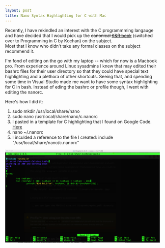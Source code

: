 ```yaml
---
layout: post
title: Nano Syntax Highlighting for C with Mac
---
```


Recently, I have rekindled an interest with the C programmming langauge and have decided that I would
pick up the ~~canonical [K&R book](http://www.amazon.com/C-Programming-Language-2nd/dp/0131103628/ref=sr_1_1?ie=UTF8&qid=1419995398&sr=8-1&keywords=C+programming)~~ (switched over to Programming in C by Kochan) on the subject.  
Most that I know who didn't take any formal classes on the subject recommend it.

I'm fond of editing on the go with my laptop -- which for now is a Macbook pro.   From experience around Linux sysadmins
I knew that may edited their bashrc files for their user directory so that they could have special text highlighting
and a plethora of other shortcuts.  Seeing that, and spending some time in Visual Studio made me want to have some
syntax highlighting for C in bash.   Instead of eding the bashrc or profile though, I went with editing the nanorc.

Here's how I did it:

1. sudo mkdir /usr/local/share/nano
2. sudo nano /usr/local/share/nano/c.nanorc
3. I pasted in a template for C highlighting that I found on Google Code. [Here](https://code.google.com/p/nanosyntax/source/browse/trunk/syntax-nanorc/c.nanorc)
4. nano ~/.nanorc
5. I inculded a reference to the file I created: include "/usr/local/share/nano/c.nanorc"


![Example](/images/Nano.jpg)
